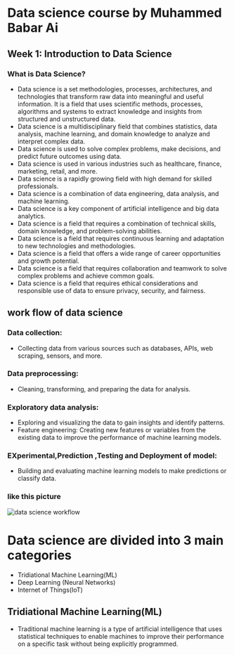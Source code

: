 # Data science course by Muhammed Babar Ai

## Week 1: Introduction to Data Science 

### What is Data Science?

- Data science is a set methodologies, processes, architectures, and technologies that transform raw data into meaningful and useful information. It is a field that uses scientific methods, processes, algorithms and systems to extract knowledge and insights from structured and unstructured data.
- Data science is a multidisciplinary field that combines statistics, data analysis, machine learning, and domain knowledge to analyze and interpret complex data.
- Data science is used to solve complex problems, make decisions, and predict future outcomes using data.
- Data science is used in various industries such as healthcare, finance, marketing, retail, and more.
- Data science is a rapidly growing field with high demand for skilled professionals.
- Data science is a combination of data engineering, data analysis, and machine learning.
- Data science is a key component of artificial intelligence and big data analytics.
- Data science is a field that requires a combination of technical skills, domain knowledge, and problem-solving abilities.
- Data science is a field that requires continuous learning and adaptation to new technologies and methodologies.
- Data science is a field that offers a wide range of career opportunities and growth potential.
- Data science is a field that requires collaboration and teamwork to solve complex problems and achieve common goals.
- Data science is a field that requires ethical considerations and responsible use of data to ensure privacy, security, and fairness.

## work flow of data science

### Data collection:
-  Collecting data from various sources such as databases, APIs, web scraping, sensors, and more.
### Data preprocessing: 
- Cleaning, transforming, and preparing the data for analysis.
### Exploratory data analysis:
- Exploring and visualizing the data to gain insights and identify patterns.
- Feature engineering: Creating new features or variables from the existing data to improve the performance of machine learning models.
### EXperimental,Prediction ,Testing and Deployment of model:
- Building and evaluating machine learning models to make predictions or classify data.

###  like this picture
![data science workflow](assets/D-W-F.png)

# Data science are divided into 3 main categories
- Tridiational Machine Learning(ML)
- Deep Learning (Neural Networks)
- Internet of Things(IoT)

## Tridiational Machine Learning(ML)
- Traditional machine learning is a type of artificial intelligence that uses statistical techniques to enable machines to improve their performance on a specific task without being explicitly programmed.